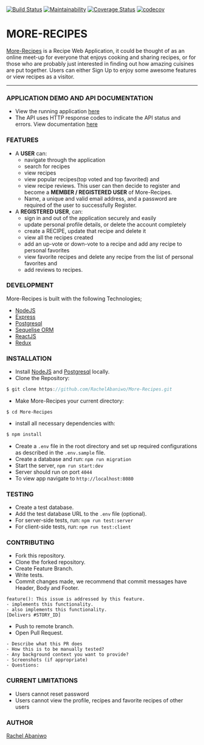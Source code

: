 [![Build Status](https://travis-ci.org/RachelAbaniwo/More-Recipes.svg?branch=develop)](https://travis-ci.org/RachelAbaniwo/More-Recipes)
[![Maintainability](https://api.codeclimate.com/v1/badges/84f59b2028971023e876/maintainability)](https://codeclimate.com/github/RachelAbaniwo/More-Recipes/maintainability)
[![Coverage Status](https://coveralls.io/repos/github/RachelAbaniwo/More-Recipes/badge.svg?branch=server-side-integration-tests)](https://coveralls.io/github/RachelAbaniwo/More-Recipes?branch=server-side-integration-tests)
[![codecov](https://codecov.io/gh/RachelAbaniwo/More-Recipes/branch/develop/graph/badge.svg)](https://codecov.io/gh/RachelAbaniwo/More-Recipes)
# MORE-RECIPES

[More-Recipes](https://nene-more-recipes.herokuapp.com/) is a Recipe Web Application, it could be thought of as an online meet-up for everyone that enjoys cooking and sharing recipes, or for those who are probably just interested in finding out how amazing cuisines are put together. Users can either Sign Up to enjoy some awesome features or view recipes as a visitor.
***

### APPLICATION DEMO AND API DOCUMENTATION
* View the running application [here](https://nene-more-recipes.herokuapp.com/)
* The API uses HTTP response codes to indicate the API status and errors. View documentation [here](https://nene-more-recipes.herokuapp.com/api-docs/) 

### FEATURES
* A **USER** can:
  * navigate through the application
  * search for recipes
  * view recipes 
  * view popular recipes(top voted and top favorited) and 
  * view recipe reviews.
This user can then decide to register and become a **MEMBER / REGISTERED USER** of More-Recipes.
  * Name, a unique and valid email address, and a password are required of the user to successfully Register. 
* A **REGISTERED USER**, can: 
  * sign in and out of the application securely and easily
  * update personal profile details, or delete the account completely
  * create a RECIPE, update that recipe and delete it
  * view all the recipes created
  * add an up-vote or down-vote to a recipe and add any recipe to personal favorites
  * view favorite recipes and delete any recipe from the list of personal favorites and
  * add reviews to recipes.

### DEVELOPMENT
More-Recipes is built with the following Technologies;
* [NodeJS](https://nodejs.org/en/)
* [Express](http://expressjs.com/)
* [Postgresql](https://www.postgresql.org/)
* [Sequelise ORM](https://sequelize.readthedocs.io/en/v3/)
* [ReactJS](https://reactjs.org/)
* [Redux](https://redux.js.org/)

### INSTALLATION
* Install [NodeJS](https://nodejs.org/en/) and [Postgresql](https://www.postgresql.org/) locally.
* Clone the Repository:
```typescript
$ git clone https://github.com/RachelAbaniwo/More-Recipes.git
```
* Make More-Recipes your current directory:
```terminal
$ cd More-Recipes
```
* install all necessary dependencies with:
```typescript
$ npm install
```
* Create a `.env` file in the root directory and set up required configurations as described in the `.env.sample` file.
* Create a database and run: `npm run migration`
* Start the server, `npm run start:dev`
* Server should run on port `4044`
* To view app navigate to `http://localhost:8080`
### TESTING
* Create a test database.
* Add the test database URL to the `.env` file (optional).
* For server-side tests, run:
`npm run test:server`
* For client-side tests, run:
`npm run test:client`
### CONTRIBUTING
* Fork this repository.
* Clone the forked repository.
* Create Feature Branch.
* Write tests.
* Commit changes made, we recommend that commit messages have Header, Body and Footer.
```terminal
feature(): This issue is addressed by this feature.
- implements this functionality.
- also implements this functionality.
[Delivers #STORY_ID]
```
* Push to remote branch.
* Open Pull Request.
```terminal
- Describe what this PR does
- How this is to be manually tested?
- Any background context you want to provide?
- Screenshots (if appropriate)
- Questions:
```
### CURRENT LIMITATIONS
* Users cannot reset password
* Users cannot view the profile, recipes and favorite recipes of other users

### AUTHOR
[Rachel Abaniwo](https://github.com/RachelAbaniwo)
